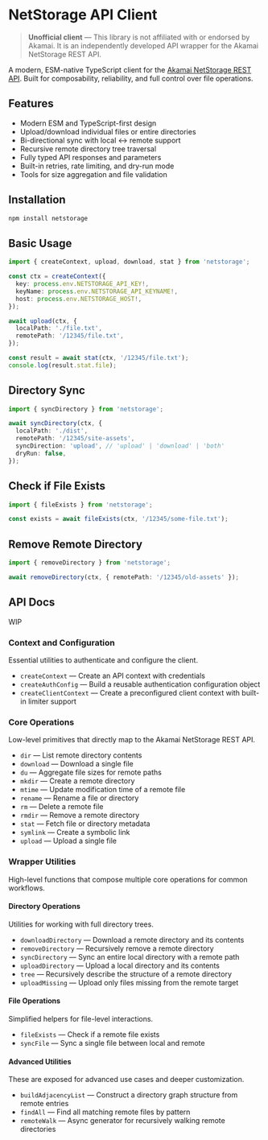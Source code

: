 # NetStorage API Client

> **Unofficial client** — This library is not affiliated with or endorsed by Akamai. It is an independently developed API wrapper for the Akamai NetStorage REST API.

A modern, ESM-native TypeScript client for the [Akamai NetStorage REST API](https://techdocs.akamai.com/netstorage-usage/reference/api). Built for composability, reliability, and full control over file operations.

## Features

- Modern ESM and TypeScript-first design
- Upload/download individual files or entire directories
- Bi-directional sync with local ↔ remote support
- Recursive remote directory tree traversal
- Fully typed API responses and parameters
- Built-in retries, rate limiting, and dry-run mode
- Tools for size aggregation and file validation

## Installation

```bash
npm install netstorage
```

## Basic Usage

```ts
import { createContext, upload, download, stat } from 'netstorage';

const ctx = createContext({
  key: process.env.NETSTORAGE_API_KEY!,
  keyName: process.env.NETSTORAGE_API_KEYNAME!,
  host: process.env.NETSTORAGE_HOST!,
});

await upload(ctx, {
  localPath: './file.txt',
  remotePath: '/12345/file.txt',
});

const result = await stat(ctx, '/12345/file.txt');
console.log(result.stat.file);
```

## Directory Sync

```ts
import { syncDirectory } from 'netstorage';

await syncDirectory(ctx, {
  localPath: './dist',
  remotePath: '/12345/site-assets',
  syncDirection: 'upload', // 'upload' | 'download' | 'both'
  dryRun: false,
});
```

## Check if File Exists

```ts
import { fileExists } from 'netstorage';

const exists = await fileExists(ctx, '/12345/some-file.txt');
```

## Remove Remote Directory

```ts
import { removeDirectory } from 'netstorage';

await removeDirectory(ctx, { remotePath: '/12345/old-assets' });
```

## API Docs

WIP

### Context and Configuration

Essential utilities to authenticate and configure the client.

- `createContext` — Create an API context with credentials
- `createAuthConfig` — Build a reusable authentication configuration object
- `createClientContext` — Create a preconfigured client context with built-in limiter support

### Core Operations

Low-level primitives that directly map to the Akamai NetStorage REST API.

- `dir` — List remote directory contents
- `download` — Download a single file
- `du` — Aggregate file sizes for remote paths
- `mkdir` — Create a remote directory
- `mtime` — Update modification time of a remote file
- `rename` — Rename a file or directory
- `rm` — Delete a remote file
- `rmdir` — Remove a remote directory
- `stat` — Fetch file or directory metadata
- `symlink` — Create a symbolic link
- `upload` — Upload a single file

### Wrapper Utilities

High-level functions that compose multiple core operations for common workflows.

#### Directory Operations

Utilities for working with full directory trees.

- `downloadDirectory` — Download a remote directory and its contents
- `removeDirectory` — Recursively remove a remote directory
- `syncDirectory` — Sync an entire local directory with a remote path
- `uploadDirectory` — Upload a local directory and its contents
- `tree` — Recursively describe the structure of a remote directory
- `uploadMissing` — Upload only files missing from the remote target

#### File Operations

Simplified helpers for file-level interactions.

- `fileExists` — Check if a remote file exists
- `syncFile` — Sync a single file between local and remote

#### Advanced Utilities

These are exposed for advanced use cases and deeper customization.

- `buildAdjacencyList` — Construct a directory graph structure from remote entries
- `findAll` — Find all matching remote files by pattern
- `remoteWalk` — Async generator for recursively walking remote directories
